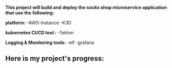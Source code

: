 **This project will build and deploy the socks shop microservice application that use the following:**

**platform:** 
-AWS-Instance
-K3D

**kubernetes CI/CD tool :** 
-Tekton

**Logging & Monitoring tools:** 
-elf
 -grafana

**Here is my project's progress:** 
-
